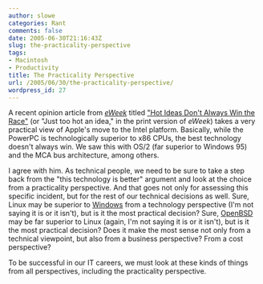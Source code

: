 ```yaml
---
author: slowe
categories: Rant
comments: false
date: 2005-06-30T21:16:43Z
slug: the-practicality-perspective
tags:
- Macintosh
- Productivity
title: The Practicality Perspective
url: /2005/06/30/the-practicality-perspective/
wordpress_id: 27
---
```


A recent opinion article from [_eWeek_](http://www.eweek.com/) titled ["Hot Ideas Don't Always Win the Race"](http://www.eweek.com/article2/0,1759,1826033,00.asp) (or "Just too hot an idea," in the print version of _eWeek_) takes a very practical view of Apple's move to the Intel platform. Basically, while the PowerPC is technologically superior to x86 CPUs, the best technology doesn't always win.  We saw this with OS/2 (far superior to Windows 95) and the MCA bus architecture, among others.

I agree with him. As technical people, we need to be sure to take a step back from the "this technology is better" argument and look at the choice from a practicality perspective. And that goes not only for assessing this specific incident, but for the rest of our technical decisions as well. Sure, Linux may be superior to [Windows](http://www.microsoft.com/windows/) from a technology perspective (I'm not saying it is or it isn't), but is it the most practical decision? Sure, [OpenBSD](http://www.openbsd.org/) may be far superior to Linux (again, I'm not saying it is or it isn't), but is it the most practical decision? Does it make the most sense not only from a technical viewpoint, but also from a business perspective? From a cost perspective?

To be successful in our IT careers, we must look at these kinds of things from all perspectives, including the practicality perspective.
